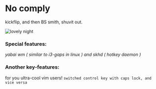 # No comply

kickflip, and then BS smith, shuvit out.

![lovely night](https://imgur.com/a/cv1ccjm)

### Special features:
*yabai wm ( similar to i3-gaps in linux ) and skhd ( hotkey daemon )*

### Another key-features:
for you ultra-cool vim users!
`switched control key with caps lock, and vice versa`
